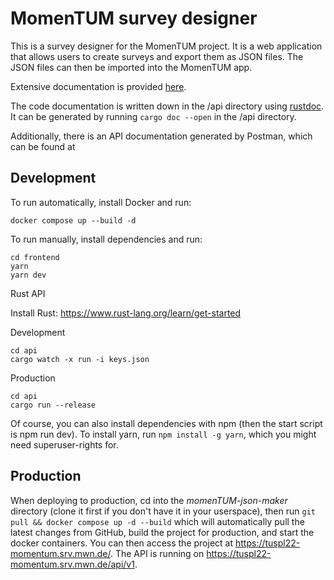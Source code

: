 # MomenTUM survey designer

This is a survey designer for the MomenTUM project. It is a web application that allows users to create surveys and export them as JSON files. The JSON files can then be imported into the MomenTUM app.

Extensive documentation is provided [here](https://make.momentumresearch.eu/docs/).

The code documentation is written down in the /api directory using [rustdoc](https://doc.rust-lang.org/rustdoc/what-is-rustdoc.html). It can be generated by running `cargo doc --open` in the /api directory.

Additionally, there is an API documentation generated by Postman, which can be found at

## Development

To run automatically, install Docker and run:

```
docker compose up --build -d
```

To run manually, install dependencies and run:

```
cd frontend
yarn
yarn dev
```

Rust API

Install Rust: https://www.rust-lang.org/learn/get-started

Development

```
cd api
cargo watch -x run -i keys.json
```

Production

```
cd api
cargo run --release
```

Of course, you can also install dependencies with npm (then the start script is npm run dev). To install yarn, run `npm install -g yarn`, which you might need superuser-rights for.

## Production

When deploying to production, cd into the _momenTUM-json-maker_ directory (clone it first if you don't have it in your userspace), then run `git pull && docker compose up -d --build` which will automatically pull the latest changes from GitHub, build the project for production, and start the docker containers. You can then access the project at https://tuspl22-momentum.srv.mwn.de/. The API is running on https://tuspl22-momentum.srv.mwn.de/api/v1.
